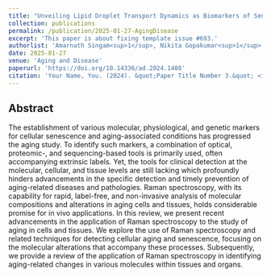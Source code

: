 ```yaml
---
title: "Unveiling Lipid Droplet Transport Dynamics as Biomarkers of Senescence Using Label-Free, Time-Lapse Holotomography"
collection: publications
permalink: /publication/2025-01-27-AgingDisease
excerpt: 'This paper is about fixing template issue #693.'
authorlist: 'Amarnath Singam<sup>1</sup>, Nikita Gopakumar<sup>1</sup>, Apoorva Chauhan, Kimberly Ramirez, **<ins>Jeong Hee Kim</ins>**, Chandrabali Bhattacharya, Jingchun Chen, Deok-Ho Kim, Seungman Park'
date: 2025-01-27
venue: 'Aging and Disease'
paperurl: 'https://doi.org/10.14336/ad.2024.1408'
citation: 'Your Name, You. (2024). &quot;Paper Title Number 3.&quot; <i>GitHub Journal of Bugs</i>. 1(3).'
---
```


Abstract
------
The establishment of various molecular, physiological, and genetic markers for cellular senescence and aging-associated conditions has progressed the aging study. To identify such markers, a combination of optical, proteomic-, and sequencing-based tools is primarily used, often accompanying extrinsic labels. Yet, the tools for clinical detection at the molecular, cellular, and tissue levels are still lacking which profoundly hinders advancements in the specific detection and timely prevention of aging-related diseases and pathologies. Raman spectroscopy, with its capability for rapid, label-free, and non-invasive analysis of molecular compositions and alterations in aging cells and tissues, holds considerable promise for in vivo applications. In this review, we present recent advancements in the application of Raman spectroscopy to the study of aging in cells and tissues. We explore the use of Raman spectroscopy and related techniques for detecting cellular aging and senescence, focusing on the molecular alterations that accompany these processes. Subsequently, we provide a review of the application of Raman spectroscopy in identifying aging-related changes in various molecules within tissues and organs.
